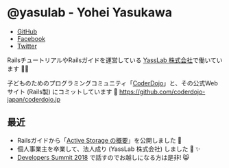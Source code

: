 # @yasulab - Yohei Yasukawa

- [GitHub](https://github.com/yasulab)
- [Facebook](https://www.facebook.com/yasulab)
- [Twitter](https://twitter.com/Yyasulab)

RailsチュートリアルやRailsガイドを運営している [YassLab 株式会社](https://yasslab.jp/)で働いています 🏃💨

子どものためのプログラミングコミュニティ「[CoderDojo](https://coderdojo.jp/)」と、その公式Webサイト (Rails製) にコミットしています 🔧
https://github.com/coderdojo-japan/coderdojo.jp

## 最近

- Railsガイドから「[Active Storage の概要](https://railsguides.jp/active_storage_overview.html)」を公開しました :rocket:
- 個人事業主を卒業して、法人成り (YassLab 株式会社) しました :office: ✨
- [Developers Summit 2018](http://event.shoeisha.jp/devsumi/20180215/session/1663/) で話すのでお越しになる方は是非! 😸
